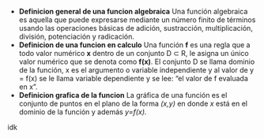 
- **Definicion general de una funcion algebraica**
Una función algebraica es aquella que puede expresarse mediante un número finito de términos usando las operaciones básicas de adición, sustracción, multiplicación, división, potenciación y radicación.
- **Definicion de una funcion en calculo**
Una función **f** es una regla que a todo valor numérico **x** dentro de un conjunto D ⊂ R, le asigna un único valor numérico que se denota como **f(x)**. El conjunto D se llama dominio de la función, x es el argumento o variable independiente y al valor de y = f(x) se le llama variable dependiente y se lee: “el valor de f evaluada en x”.
- **Definicion grafica de la funcion**
La gráfica de una función es el conjunto de puntos en el plano de la forma _(x,y)_ en donde _x_ está en el dominio de la función y además _y=f(x)._

idk
